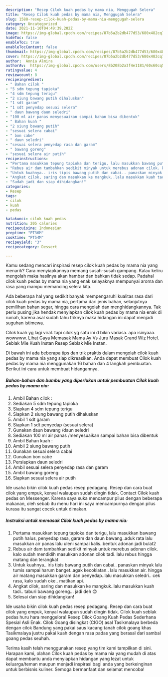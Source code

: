 ```yaml
---
description: "Resep Cilok kuah pedas by mama nia, Menggugah Selera"
title: "Resep Cilok kuah pedas by mama nia, Menggugah Selera"
slug: 1588-resep-cilok-kuah-pedas-by-mama-nia-menggugah-selera
category: Uncategorized
date: 2021-11-10T04:49:39.202Z
image: https://img-global.cpcdn.com/recipes/87b5a2b2db477d53/680x482cq70/cilok-kuah-pedas-by-mama-nia-foto-resep-utama.jpg
hideToc: false
enableToc: true
enableTocContent: false
thumbnail: https://img-global.cpcdn.com/recipes/87b5a2b2db477d53/680x482cq70/cilok-kuah-pedas-by-mama-nia-foto-resep-utama.jpg
cover: https://img-global.cpcdn.com/recipes/87b5a2b2db477d53/680x482cq70/cilok-kuah-pedas-by-mama-nia-foto-resep-utama.jpg
author:  Annia Almira
authorAv:  https://img-global.cpcdn.com/users/8b208b2a3f4e1181/60x60cq50/avatar.jpg
ratingvalue: 4
reviewcount: 8
recipeingredient:
- " Bahan cilok "
- "5 sdm tepung tapioka"
- "4 sdm tepung terigu"
- "2 siung bawang putih dihaluskan"
- "1 sdt garam"
- "1 sdt penyedap sesuai selera"
- " daun bawang daun seledri"
- "100 ml air panas menyesuaikan sampai bahan bisa dibentuk"
- " Bahan kuah "
- "2 siung bawang putih"
- "sesuai selera cabai"
- " bon cabe"
- " daun seledri"
- "sesuai selera penyedap rasa dan garam"
- " bawang goreng"
- "sesuai selera air putih"
recipeinstructions:
- "Pertama masukkan tepung tapioka dan terigu, lalu masukkan bawang putih halus, penyedap rasa, garam dan daun bawang..aduk rata lalu masukkan air panas lalu uleni sampai kalis..bentuk adonan jadi bulat2"
- "Rebus air dam tambahkan sedikit minyak untuk merebus adonan cilok. kalo sudah mendidih masukkan adonan cilok tadi. lalu rebus hingga matang dan terangkat"
- "Untuk kuahnya.. iris tipis bawang putih dan cabai.. panaskan minyak lalu tumis sampai harum banget..agak kecoklatan.. lalu masukkan air. hingga air matang masukkan garam dan penyedap..lalu masukkan seledri.. cek rasa, kalo sudah oke.. matikan api."
- "Angkat cilok, saring dan masukkan ke mangkuk..lalu masukkan kuah tadi.. taburi bawang goreng... jadi deh 😊"
- "Sudah jadi dan siap dihidangkan!"
categories:
- Resep
tags:
- cilok
- kuah
- pedas

katakunci: cilok kuah pedas 
nutrition: 205 calories
recipecuisine: Indonesian
preptime: "PT36M"
cooktime: "PT54M"
recipeyield: "3"
recipecategory: Dessert

---
```



Kamu sedang mencari inspirasi resep cilok kuah pedas by mama nia yang menarik? Cara menyiapkannya memang susah-susah gampang. Kalau keliru mengolah maka hasilnya akan hambar dan bahkan tidak sedap. Padahal cilok kuah pedas by mama nia yang enak selayaknya mempunyai aroma dan rasa yang mampu memancing selera kita.


Ada beberapa hal yang sedikit banyak mempengaruhi kualitas rasa dari cilok kuah pedas by mama nia, pertama dari jenis bahan, selanjutnya pemilihan bahan segar, hingga cara mengolah dan menghidangkannya. Tak perlu pusing jika hendak menyiapkan cilok kuah pedas by mama nia enak di rumah, karena asal sudah tahu triknya maka hidangan ini dapat menjadi suguhan istimewa.

Cilok kuah yg lagi viral. tapi cilok yg satu ini d bikin variasa. apa isinyaaa. wowwww. Lihat Gaya Memasak Mama Ay Vs Juru Masak Grand Wiz Hotel. Seblak Mie Kuah Instan Resep Seblak Mie Instan.


Di bawah ini ada beberapa tips dan trik praktis dalam mengolah cilok kuah pedas by mama nia yang siap dikreasikan. Anda dapat membuat Cilok kuah pedas by mama nia menggunakan 16 bahan dan 4 langkah pembuatan. Berikut ini cara untuk membuat hidangannya.

<!--inarticleads1-->

##### Bahan-bahan dan bumbu yang diperlukan untuk pembuatan Cilok kuah pedas by mama nia:

1. Ambil  Bahan cilok :
1. Sediakan 5 sdm tepung tapioka
1. Siapkan 4 sdm tepung terigu
1. Siapkan 2 siung bawang putih dihaluskan
1. Ambil 1 sdt garam
1. Siapkan 1 sdt penyedap (sesuai selera)
1. Gunakan  daun bawang /daun seledri
1. Sediakan 100 ml air panas /menyesuaikan sampai bahan bisa dibentuk
1. Ambil  Bahan kuah :
1. Ambil 2 siung bawang putih
1. Gunakan sesuai selera cabai
1. Gunakan  bon cabe
1. Persiapkan  daun seledri
1. Ambil sesuai selera penyedap rasa dan garam
1. Ambil  bawang goreng
1. Siapkan sesuai selera air putih


Ide usaha bikin cilok kuah pedas resep pedagang. Resep dan cara buat cilok yang empuk, kenyal walaupun sudah dingin tidak. Contact Cilok kuah pedas on Messenger. Karena saya suka mencampur pilus dengan beberapa makanan, oleh sebab itu menu hari ini saya mencampurnya dengan pilus kurasa itu sangat cocok untuk dimakan. 

<!--inarticleads2-->

##### Instruksi untuk memasak Cilok kuah pedas by mama nia:

1. Pertama masukkan tepung tapioka dan terigu, lalu masukkan bawang putih halus, penyedap rasa, garam dan daun bawang..aduk rata lalu masukkan air panas lalu uleni sampai kalis..bentuk adonan jadi bulat2
1. Rebus air dam tambahkan sedikit minyak untuk merebus adonan cilok. kalo sudah mendidih masukkan adonan cilok tadi. lalu rebus hingga matang dan terangkat
1. Untuk kuahnya.. iris tipis bawang putih dan cabai.. panaskan minyak lalu tumis sampai harum banget..agak kecoklatan.. lalu masukkan air. hingga air matang masukkan garam dan penyedap..lalu masukkan seledri.. cek rasa, kalo sudah oke.. matikan api.
1. Angkat cilok, saring dan masukkan ke mangkuk..lalu masukkan kuah tadi.. taburi bawang goreng... jadi deh 😊
1. Selesai dan siap dihidangkan!

Ide usaha bikin cilok kuah pedas resep pedagang. Resep dan cara buat cilok yang empuk, kenyal walaupun sudah dingin tidak. Cilok kuah seblak pedas huru hara menggelora! Resep Cilok Goang Kuah Pedas Sederhana Spesial Asli Enak. Cilok Goang disingkat (CIGO) asal Tasikmalaya berbeda dengan cilok Bandung yang pakai saus kacang tanah cilok goang khas Tasikmalaya justru pakai kuah dengan rasa padas yang berasal dari sambal goang pedas seuhah. 

Terima kasih telah menggunakan resep yang tim kami tampilkan di sini. Harapan kami, olahan Cilok kuah pedas by mama nia yang mudah di atas dapat membantu anda menyiapkan hidangan yang lezat untuk keluarga/teman maupun menjadi inspirasi bagi anda yang berkeinginan untuk berbisnis kuliner. Semoga bermanfaat dan selamat mencoba!
